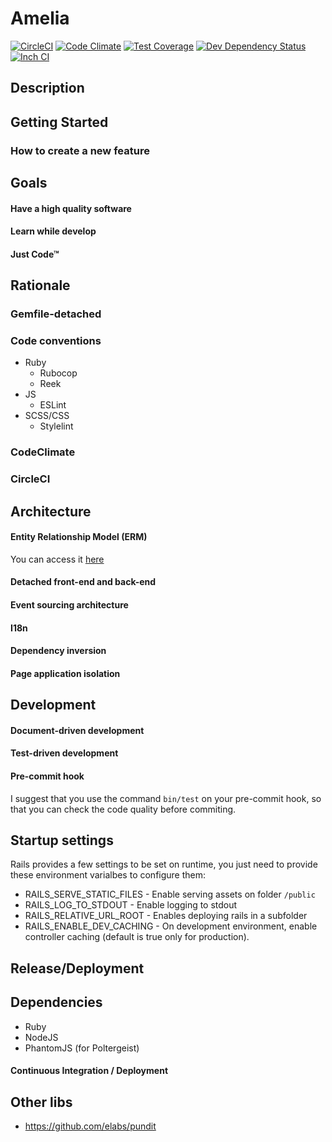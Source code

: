 # Amelia

[![CircleCI](https://circleci.com/gh/kriansa/amelia.svg?style=svg)](https://circleci.com/gh/kriansa/amelia)
[![Code Climate](https://codeclimate.com/github/kriansa/amelia/badges/gpa.svg)](https://codeclimate.com/github/kriansa/amelia)
[![Test Coverage](https://codeclimate.com/github/kriansa/amelia/badges/coverage.svg)](https://codeclimate.com/github/kriansa/amelia/coverage)
[![Dev Dependency Status](https://david-dm.org/kriansa/amelia/status.svg)](https://david-dm.org/kriansa/amelia#info=dependencies&view=list)
[![Inch CI](https://inch-ci.org/github/kriansa/amelia.svg?branch=master)](https://inch-ci.org/github/kriansa/amelia)

## Description

## Getting Started

### How to create a new feature

## Goals

#### Have a high quality software
#### Learn while develop
#### Just Code™

## Rationale

### Gemfile-detached

### Code conventions

* Ruby
  * Rubocop
  * Reek
* JS
  * ESLint
* SCSS/CSS
  * Stylelint

### CodeClimate

### CircleCI

## Architecture

#### Entity Relationship Model (ERM)

You can access it [here](doc/tables.md)

#### Detached front-end and back-end
#### Event sourcing architecture
#### I18n
#### Dependency inversion
#### Page application isolation

## Development

#### Document-driven development
#### Test-driven development

#### Pre-commit hook

I suggest that you use the command `bin/test` on your pre-commit hook, so that you can check the code quality before commiting.

## Startup settings

Rails provides a few settings to be set on runtime, you just need to provide these environment varialbes to configure them:

* RAILS_SERVE_STATIC_FILES - Enable serving assets on folder `/public`
* RAILS_LOG_TO_STDOUT - Enable logging to stdout
* RAILS_RELATIVE_URL_ROOT - Enables deploying rails in a subfolder
* RAILS_ENABLE_DEV_CACHING - On development environment, enable controller caching (default is true only for production).

## Release/Deployment

## Dependencies

* Ruby
* NodeJS
* PhantomJS (for Poltergeist)

#### Continuous Integration / Deployment

## Other libs

* https://github.com/elabs/pundit

